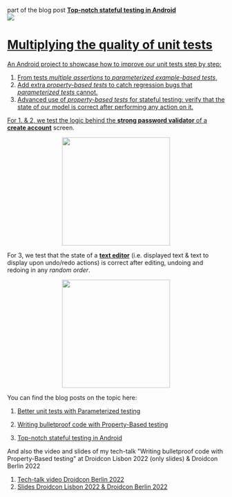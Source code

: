 part of the blog post [**Top-notch stateful testing in Android**](https://sergiosastre.hashnode.dev/top-notch-stateful-testing-in-android) </br>
<a href="https://androidweekly.net/issues/issue-534">
<img src="https://androidweekly.net/issues/issue-534/badge">

# Multiplying the quality of unit tests
An Android project to showcase how to improve our unit tests step by step:
1. From tests *multiple assertions* to *parameterized example-based tests*,
2. Add extra *property-based tests* to catch regression bugs that *parameterized tests* cannot.
3. Advanced use of *property-based tests* for stateful testing: 
  verify that the state of our model is correct after performing any action on it.

For 1. & 2, we test the logic behind the **strong password validator** of a [**create account**](https://github.com/sergio-sastre/Multiplying_the_quality_of_unit_tests/tree/master/passwordvalidator) screen.

<p align="center">
<img width="250" src="https://user-images.githubusercontent.com/6097181/169895372-f21adba4-5478-4bd4-8b9d-3676da049d4d.gif">
</p>


For 3, we test that the state of a [**text editor**](https://github.com/sergio-sastre/Multiplying_the_quality_of_unit_tests/tree/master/texteditor) (i.e. displayed text & text to display upon undo/redo actions) is correct after editing, undoing and redoing in any *random order*.
<br>
<p align="center">
<img width="250" src="https://user-images.githubusercontent.com/6097181/181569006-db7cee16-b200-4bc2-88ba-2e6ad2441a94.gif">
</p>

You can find the blog posts on the topic here:

1) [Better unit tests with Parameterized testing](https://sergiosastre.hashnode.dev/better-unit-tests-with-parameterized-testing)

2) [Writing bulletproof code with Property-Based testing](https://sergiosastre.hashnode.dev/writing-bulletproof-code-with-property-based-testing-pbt)

3) [Top-notch stateful testing in Android](https://sergiosastre.hashnode.dev/top-notch-stateful-testing-in-android)

And also the video and slides of my tech-talk "Writing bulletproof code with Property-Based testing" at Droidcon Lisbon 2022 (only slides) & Droidcon Berlin 2022

1) [Tech-talk video Droidcon Berlin 2022](https://www.droidcon.com/2022/08/01/writing-bulletproof-code-with-property-based-testing/)
2) [Slides Droidcon Lisbon 2022 & Droidcon Berlin 2022](https://speakerdeck.com/gio_sastre/writing-bulletproof-code-with-property-based-testing)


